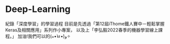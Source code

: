 # Deep-Learning
紀錄「深度學習」的學習過程
目前是先透過「第12屆iThome鐵人賽中－輕鬆掌握Keras及相關應用」系列作小專案，
以及上「李弘毅2022春季的機器學習線上課程。」
加油!我們可以的(๑•̀ㅂ•́)و✧
